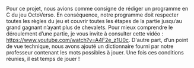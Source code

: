 Pour ce projet, nous avions comme consigne de rédiger un programme en C du jeu OctoVerso. En conséquence, notre programme doit respecter toutes les règles du jeu
et couvrir toutes les étapes de la partie jusqu’au grand gagnant n’ayant plus de chevalets. Pour mieux comprendre le déroulement d’une partie, je vous invite à 
consulter cette vidéo : https://www.youtube.com/watch?v=A4F2e_z1U0c. D'autre part, d’un point de vue technique, nous avons ajouté un dictionnaire fourni par notre 
professeur contenant les mots possibles à jouer. Une fois ces conditions réunies, il est temps de jouer ! 

